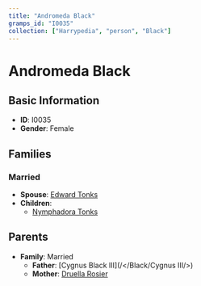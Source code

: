 ```yaml
---
title: "Andromeda Black"
gramps_id: "I0035"
collection: ["Harrypedia", "person", "Black"]
---
```


# Andromeda Black

## Basic Information

- **ID**: I0035
- **Gender**: Female

## Families

### Married

- **Spouse**: [Edward Tonks](//Tonks/Edward/)
- **Children**:
  - [Nymphadora Tonks](//Tonks/Nymphadora/)

## Parents

- **Family**: Married
  - **Father**: [Cygnus Black III](/</Black/Cygnus III/>)
  - **Mother**: [Druella Rosier](//Rosier/Druella/)

